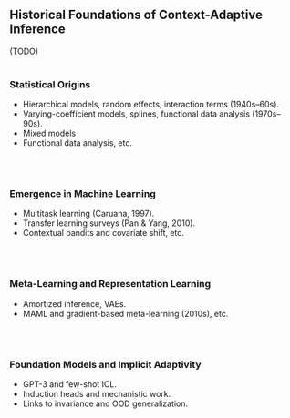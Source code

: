 ## Historical Foundations of Context-Adaptive Inference

(TODO)
<br>
<br>

### Statistical Origins
- Hierarchical models, random effects, interaction terms (1940s–60s).
- Varying-coefficient models, splines, functional data analysis (1970s–90s).
- Mixed models
- Functional data analysis, etc.

<br>
<br>


### Emergence in Machine Learning
- Multitask learning (Caruana, 1997).
- Transfer learning surveys (Pan & Yang, 2010).
- Contextual bandits and covariate shift, etc.

<br>
<br>


### Meta-Learning and Representation Learning
- Amortized inference, VAEs.
- MAML and gradient-based meta-learning (2010s), etc.

<br>
<br>


### Foundation Models and Implicit Adaptivity
- GPT-3 and few-shot ICL.
- Induction heads and mechanistic work.
- Links to invariance and OOD generalization.
